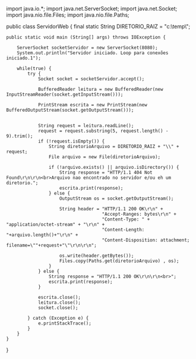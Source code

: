 
import java.io.*;
import java.net.ServerSocket;
import java.net.Socket;
import java.nio.file.Files;
import java.nio.file.Paths;

public class ServidorWeb {
    final static String DIRETORIO_RAIZ = "c:\\temp\\";

    public static void main (String[] args) throws IOException {
        
        ServerSocket socketServidor = new ServerSocket(8080);
        System.out.println("Servidor iniciado. Loop para conexões iniciado.1");

        while(true) {
            try {
                Socket socket = socketServidor.accept();

                BufferedReader leitura = new BufferedReader(new InputStreamReader(socket.getInputStream()));

                PrintStream escrita = new PrintStream(new BufferedOutputStream(socket.getOutputStream()));

               
                String request = leitura.readLine();
                request = request.substring(5, request.length() - 9).trim();
                if (!request.isEmpty()) {
                    String diretorioArquivo = DIRETORIO_RAIZ + "\\" + request;
                    File arquivo = new File(diretorioArquivo);

                    if (!arquivo.exists() || arquivo.isDirectory()) {
                        String response = "HTTP/1.1 404 Not Found\r\n\r\n<br>Arquivo nao encontrado no servidor e/ou eh um diretorio.";
                        escrita.print(response);
                    } else {
                        OutputStream os = socket.getOutputStream();

                        String header = "HTTP/1.1 200 OK\r\n" +
                                        "Accept-Ranges: bytes\r\n" +
                                        "Content-Type: " + "application/octet-stream" + "\r\n" + 
                                        "Content-Length: "+arquivo.length()+"\r\n" +
                                        "Content-Disposition: attachment; filename=\""+request+"\"\r\n\r\n";

                        os.write(header.getBytes());
                        Files.copy(Paths.get(diretorioArquivo) , os); 
                    }
                } else {
                    String response = "HTTP/1.1 200 OK\r\n\r\n<br>";
                    escrita.print(response);
                }
   
                escrita.close();
                leitura.close();
                socket.close();

            } catch (Exception e) {
                e.printStackTrace(); 
            }
        }
    }
}
